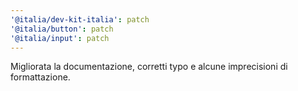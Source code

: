 ```yaml
---
'@italia/dev-kit-italia': patch
'@italia/button': patch
'@italia/input': patch
---
```


Migliorata la documentazione, corretti typo e alcune imprecisioni di formattazione.
